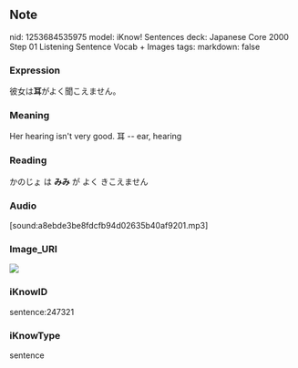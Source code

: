 ## Note
nid: 1253684535975
model: iKnow! Sentences
deck: Japanese Core 2000 Step 01 Listening Sentence Vocab + Images
tags: 
markdown: false

### Expression
<!DOCTYPE html>
<title></title>
彼女は<b>耳</b>がよく聞こえません。



### Meaning
Her hearing isn't very good.
耳 -- ear, hearing

### Reading
<!DOCTYPE html>
<title></title>
かのじょ は <b>みみ</b> が よく きこえません



### Audio
[sound:a8ebde3be8fdcfb94d02635b40af9201.mp3]

### Image_URI
<!DOCTYPE html>
<title></title>
<img src="f238beba41de229e3dc2c40acf876181.jpg">



### iKnowID
sentence:247321

### iKnowType
sentence

